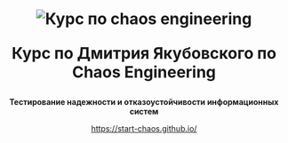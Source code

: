 <h1 align="center">
  <img src="https://avatars.githubusercontent.com/u/111044530?s=200&v=4" alt="Курс по chaos engineering">

  Курс по Дмитрия Якубовского по Chaos Engineering
</h1>

<div align="center">
  
**Тестирование надежности и отказоустойчивости информационных систем**

<https://start-chaos.github.io/>
  
</div>

